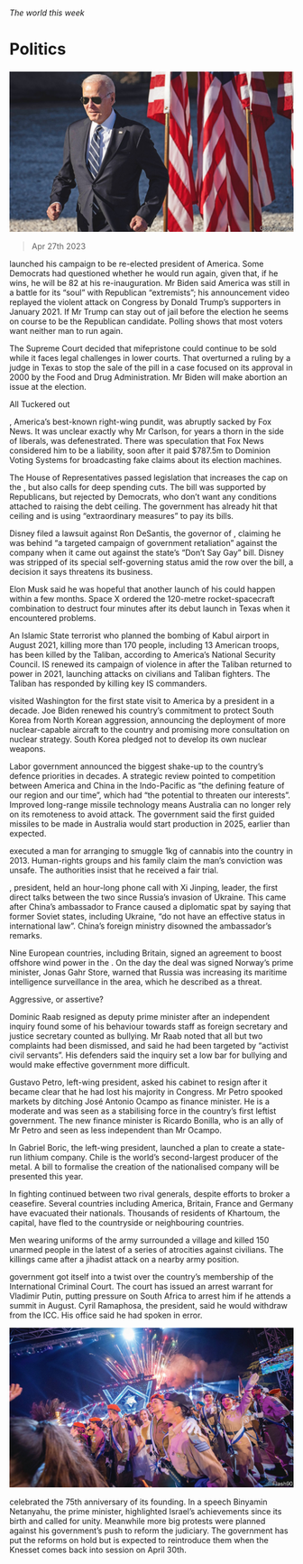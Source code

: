 ###### The world this week

# Politics 

#####  

![image](images/20230429_WWP003.jpg) 

> Apr 27th 2023 

 launched his campaign to be re-elected president of America. Some Democrats had questioned whether he would run again, given that, if he wins, he will be 82 at his re-inauguration. Mr Biden said America was still in a battle for its “soul” with Republican “extremists”; his announcement video replayed the violent attack on Congress by Donald Trump’s supporters in January 2021. If Mr Trump can stay out of jail before the election he seems on course to be the Republican candidate. Polling shows that most voters want neither man to run again. 

The Supreme Court decided that mifepristone could continue to be sold while it faces legal challenges in lower courts. That overturned a ruling by a judge in Texas to stop the sale of the  pill in a case focused on its approval in 2000 by the Food and Drug Administration. Mr Biden will make abortion an issue at the election. 

All Tuckered out

, America’s best-known right-wing pundit, was abruptly sacked by Fox News. It was unclear exactly why Mr Carlson, for years a thorn in the side of liberals, was defenestrated. There was speculation that Fox News considered him to be a liability, soon after it paid $787.5m to Dominion Voting Systems for broadcasting fake claims about its election machines. 

The House of Representatives passed legislation that increases the cap on the , but also calls for deep spending cuts. The bill was supported by Republicans, but rejected by Democrats, who don’t want any conditions attached to raising the debt ceiling. The government has already hit that ceiling and is using “extraordinary measures” to pay its bills. 

Disney filed a lawsuit against Ron DeSantis, the governor of , claiming he was behind “a targeted campaign of government retaliation” against the company when it came out against the state’s “Don’t Say Gay” bill. Disney was stripped of its special self-governing status amid the row over the bill, a decision it says threatens its business. 

Elon Musk said he was hopeful that another launch of his  could happen within a few months. Space X ordered the 120-metre rocket-spacecraft combination to destruct four minutes after its debut launch in Texas when it encountered problems. 

An Islamic State terrorist who planned the bombing of Kabul airport in August 2021, killing more than 170 people, including 13 American troops, has been killed by the Taliban, according to America’s National Security Council. IS renewed its campaign of violence in  after the Taliban returned to power in 2021, launching attacks on civilians and Taliban fighters. The Taliban has responded by killing key IS commanders. 

 visited Washington for the first state visit to America by a  president in a decade. Joe Biden renewed his country’s commitment to protect South Korea from North Korean aggression, announcing the deployment of more nuclear-capable aircraft to the country and promising more consultation on nuclear strategy. South Korea pledged not to develop its own nuclear weapons. 

 Labor government announced the biggest shake-up to the country’s defence priorities in decades. A strategic review pointed to competition between America and China in the Indo-Pacific as “the defining feature of our region and our time”, which had “the potential to threaten our interests”. Improved long-range missile technology means Australia can no longer rely on its remoteness to avoid attack. The government said the first guided missiles to be made in Australia would start production in 2025, earlier than expected. 

 executed a man for arranging to smuggle 1kg of cannabis into the country in 2013. Human-rights groups and his family claim the man’s conviction was unsafe. The authorities insist that he received a fair trial. 

,  president, held an hour-long phone call with Xi Jinping,  leader, the first direct talks between the two since Russia’s invasion of Ukraine. This came after China’s ambassador to France caused a diplomatic spat by saying that former Soviet states, including Ukraine, “do not have an effective status in international law”. China’s foreign ministry disowned the ambassador’s remarks.

Nine European countries, including Britain, signed an agreement to boost offshore wind power in the . On the day the deal was signed Norway’s prime minister, Jonas Gahr Store, warned that Russia was increasing its maritime intelligence surveillance in the area, which he described as a threat. 

Aggressive, or assertive?

Dominic Raab resigned as  deputy prime minister after an independent inquiry found some of his behaviour towards staff as foreign secretary and justice secretary counted as bullying. Mr Raab noted that all but two complaints had been dismissed, and said he had been targeted by “activist civil servants”. His defenders said the inquiry set a low bar for bullying and would make effective government more difficult. 

Gustavo Petro,  left-wing president, asked his cabinet to resign after it became clear that he had lost his majority in Congress. Mr Petro spooked markets by ditching José Antonio Ocampo as finance minister. He is a moderate and was seen as a stabilising force in the country’s first leftist government. The new finance minister is Ricardo Bonilla, who is an ally of Mr Petro and seen as less independent than Mr Ocampo. 

In  Gabriel Boric, the left-wing president, launched a plan to create a state-run lithium company. Chile is the world’s second-largest producer of the metal. A bill to formalise the creation of the nationalised company will be presented this year.

In  fighting continued between two rival generals, despite efforts to broker a ceasefire. Several countries including America, Britain, France and Germany have evacuated their nationals. Thousands of residents of Khartoum, the capital, have fled to the countryside or neighbouring countries.

Men wearing uniforms of the  army surrounded a village and killed 150 unarmed people in the latest of a series of atrocities against civilians. The killings came after a jihadist attack on a nearby army position.

 government got itself into a twist over the country’s membership of the International Criminal Court. The court has issued an arrest warrant for Vladimir Putin, putting pressure on South Africa to arrest him if he attends a summit in August. Cyril Ramaphosa, the president, said he would withdraw from the ICC. His office said he had spoken in error. 

![image](images/20230429_WWP004.jpg) 


 celebrated the 75th anniversary of its founding. In a speech Binyamin Netanyahu, the prime minister, highlighted Israel’s achievements since its birth and called for unity. Meanwhile more big protests were planned against his government’s push to reform the judiciary. The government has put the reforms on hold but is expected to reintroduce them when the Knesset comes back into session on April 30th.

